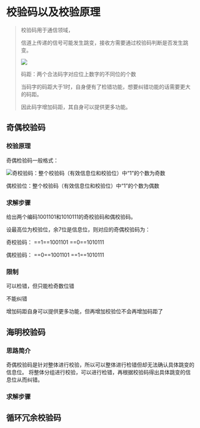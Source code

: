 # 校验码以及校验原理 

> 校验码用于通信领域，
>
> 信道上传递的信号可能发生跳变，接收方需要通过校验码判断是否发生跳变。
>
> ![](https://lqr-1317479009.cos.ap-shanghai.myqcloud.com/%E6%A0%A1%E9%AA%8C%E5%8E%9F%E7%90%86.jpg)
>
> 码距：两个合法码字对应位上数字的不同位的个数
>
> 当码字的码距大于1时，自身便有了检错功能，想要纠错功能的话需要更大的码距。
>
> 因此码字增加码距，其自身可以提供更多功能。



## 奇偶校验码

### 校验原理

奇偶检验码一般格式：

![](https://lqr-1317479009.cos.ap-shanghai.myqcloud.com/%E5%A5%87%E5%81%B6%E6%A0%A1%E9%AA%8C%E7%A0%81.png)奇校验码：整个校验码（有效信息位和校验位）中“1”的个数为奇数

偶校验位：整个校验码（有效信息位和校验位）中“1”的个数为偶数



### 求解步骤

给出两个编码1001101和1010111的奇校验码和偶校验码。

设最高位为校验位，余7位是信息位，则对应的奇偶校验码为：

奇校验码：      ==1==1001101           ==0==1010111

偶校验码：      ==0==1001101           ==1==1010111



### 限制

可以检错，但只能检奇数位错

不能纠错

增加码距自身可以提供更多功能，但再增加校验位不会再增加码距了



## 海明校验码


### 思路简介
奇偶校验码是针对整体进行校验，所以可以整体进行检错但却无法确认具体跳变的信息位。
将整体分组进行校验，可以进行检错，再根据校验码得出具体跳变的信息位从而纠错。


### 求解步骤







## 循环冗余校验码

